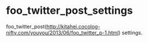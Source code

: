 # foo_twitter_post_settings
foo_twitter_post(http://kitahei.cocolog-nifty.com/youyou/2013/06/foo_twitter_p-1.html) settings.
